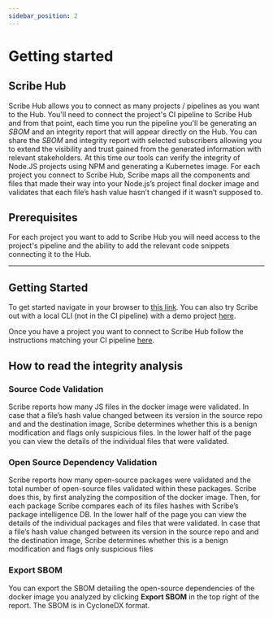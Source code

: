 ```yaml
---
sidebar_position: 2
---
```

# Getting started

## Scribe Hub

Scribe Hub allows you to connect as many projects / pipelines as you want to the Hub. You'll need to connect the project's CI pipeline to Scribe Hub and from that point, each time you run the pipeline you'll be generating an *SBOM* and an integrity report that will appear directly on the Hub. You can share the *SBOM* and integrity report with selected subscribers allowing you to extend the visibility and trust gained from the generated information with relevant stakeholders. At this time our tools can verify the integrity of Node.JS projects using NPM and generating a Kubernetes image. For each project you connect to Scribe Hub, Scribe maps all the components and files that made their way into your Node.js’s project final docker image and validates that each file’s hash value hasn’t changed if it wasn’t supposed to. 

## Prerequisites 

For each project you want to add to Scribe Hub you will need access to the project's pipeline and the ability to add the relevant code snippets connecting it to the Hub.

<hr/>

## Getting Started

To get started navigate in your browser to <a href='https://beta.hub.scribesecurity.com/producer-products'>this link</a>. You can also try Scribe out with a local CLI (not in the CI pipeline) with a demo project <a href='/docosaurus-scribe/docs/sampleproject'>here</a>.  

Once you have a project you want to connect to Scribe Hub follow the instructions matching your CI pipeline <a href='/docosaurus-scribe/docs/ci-integration'>here</a>.

## How to read the integrity analysis

### Source Code Validation

Scribe reports how many JS files in the docker image were validated.
In case that a file’s hash value changed between its version in the source repo and and the destination image, Scribe determines whether this is a benign modification and flags only suspicious files. 
In the lower half of the page you can view the details of the individual files that were validated.

### Open Source Dependency Validation

Scribe reports how many open-source packages were validated and the total number of open-source files validated within these packages.
Scribe does this, by first analyzing the composition of the docker image. Then, for each package Scribe compares each of its files hashes with Scribe’s package intelligence DB. 
In the lower half of the page you can view the details of the individual packages and files that  were validated. 
In case that a file’s hash value changed between its version in the source repo and and the destination image, Scribe determines whether this is a benign modification and flags only suspicious files

### Export SBOM 

You can export the SBOM detailing the open-source dependencies of the docker image you analyzed by clicking <b>Export SBOM</b> in the top right of the report. The SBOM is in CycloneDX format.


